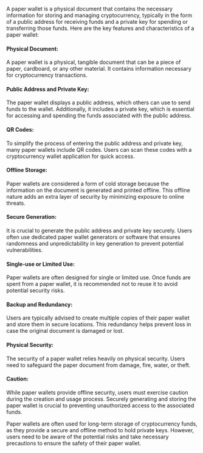 A paper wallet is a physical document that contains the necessary information for storing and managing cryptocurrency, typically in the form of a public address for receiving funds and a private key for spending or transferring those funds. Here are the key features and characteristics of a paper wallet:

#### Physical Document:

A paper wallet is a physical, tangible document that can be a piece of paper, cardboard, or any other material. It contains information necessary for cryptocurrency transactions.

#### Public Address and Private Key:

The paper wallet displays a public address, which others can use to send funds to the wallet. Additionally, it includes a private key, which is essential for accessing and spending the funds associated with the public address.

#### QR Codes:

To simplify the process of entering the public address and private key, many paper wallets include QR codes. Users can scan these codes with a cryptocurrency wallet application for quick access.

#### Offline Storage:

Paper wallets are considered a form of cold storage because the information on the document is generated and printed offline. This offline nature adds an extra layer of security by minimizing exposure to online threats.

#### Secure Generation:

It is crucial to generate the public address and private key securely. Users often use dedicated paper wallet generators or software that ensures randomness and unpredictability in key generation to prevent potential vulnerabilities.

#### Single-use or Limited Use:

Paper wallets are often designed for single or limited use. Once funds are spent from a paper wallet, it is recommended not to reuse it to avoid potential security risks.

#### Backup and Redundancy:

Users are typically advised to create multiple copies of their paper wallet and store them in secure locations. This redundancy helps prevent loss in case the original document is damaged or lost.

#### Physical Security:

The security of a paper wallet relies heavily on physical security. Users need to safeguard the paper document from damage, fire, water, or theft.

#### Caution:

While paper wallets provide offline security, users must exercise caution during the creation and usage process. Securely generating and storing the paper wallet is crucial to preventing unauthorized access to the associated funds.

Paper wallets are often used for long-term storage of cryptocurrency funds, as they provide a secure and offline method to hold private keys. However, users need to be aware of the potential risks and take necessary precautions to ensure the safety of their paper wallet.